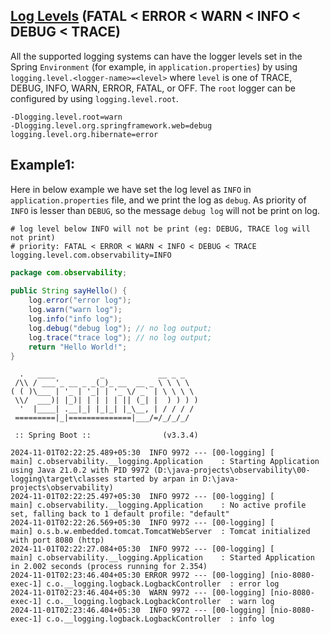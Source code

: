 ## [Log Levels](https://docs.spring.io/spring-boot/reference/features/logging.html#features.logging.log-levels) (FATAL < ERROR < WARN < INFO < DEBUG < TRACE)

All the supported logging systems can have the logger levels set in the Spring `Environment` (for example, in `application.properties`) by using `logging.level.<logger-name>=<level>` where `level` is one of TRACE, DEBUG, INFO, WARN, ERROR, FATAL, or OFF. The `root` logger can be configured by using `logging.level.root`.
````properties
-Dlogging.level.root=warn
-Dlogging.level.org.springframework.web=debug
logging.level.org.hibernate=error
````

## Example1:
Here in below example we have set the log level as `INFO` in `application.properties` file, and we print the log as `debug`. As priority of `INFO` is lesser than `DEBUG`, so the message `debug log` will not be print on log. 

````properties
# log level below INFO will not be print (eg: DEBUG, TRACE log will not print)
# priority: FATAL < ERROR < WARN < INFO < DEBUG < TRACE
logging.level.com.observability=INFO
````

````java
package com.observability;
        
public String sayHello() {
    log.error("error log");
    log.warn("warn log");
    log.info("info log");
    log.debug("debug log"); // no log output;
    log.trace("trace log"); // no log output;
    return "Hello World!";
}
````
````log
  .   ____          _            __ _ _
 /\\ / ___'_ __ _ _(_)_ __  __ _ \ \ \ \
( ( )\___ | '_ | '_| | '_ \/ _` | \ \ \ \
 \\/  ___)| |_)| | | | | || (_| |  ) ) ) )
  '  |____| .__|_| |_|_| |_\__, | / / / /
 =========|_|==============|___/=/_/_/_/

 :: Spring Boot ::                (v3.3.4)

2024-11-01T02:22:25.489+05:30  INFO 9972 --- [00-logging] [           main] c.observability.__logging.Application    : Starting Application using Java 21.0.2 with PID 9972 (D:\java-projects\observability\00-logging\target\classes started by arpan in D:\java-projects\observability)
2024-11-01T02:22:25.497+05:30  INFO 9972 --- [00-logging] [           main] c.observability.__logging.Application    : No active profile set, falling back to 1 default profile: "default"
2024-11-01T02:22:26.569+05:30  INFO 9972 --- [00-logging] [           main] o.s.b.w.embedded.tomcat.TomcatWebServer  : Tomcat initialized with port 8080 (http)
2024-11-01T02:22:27.084+05:30  INFO 9972 --- [00-logging] [           main] c.observability.__logging.Application    : Started Application in 2.002 seconds (process running for 2.354)
2024-11-01T02:23:46.404+05:30 ERROR 9972 --- [00-logging] [nio-8080-exec-1] c.o.__logging.logback.LogbackController  : error log
2024-11-01T02:23:46.404+05:30  WARN 9972 --- [00-logging] [nio-8080-exec-1] c.o.__logging.logback.LogbackController  : warn log
2024-11-01T02:23:46.404+05:30  INFO 9972 --- [00-logging] [nio-8080-exec-1] c.o.__logging.logback.LogbackController  : info log
````